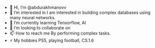 - 👋 Hi, I’m @abdurakhmanovv
- 👀 I’m interested in I am interested in building complex databases using many neural networks.
- 🌱 I’m currently learning Tensorflow, AI
- 💞️ I’m looking to collaborate on 
- 📫 How to reach me By performing complex tasks.
- ⚡ My hobbies PS5, playing football, CS.1.6


<!---
abdurakhmanovv/abdurakhmanovv is a ✨ special ✨ repository because its `README.md` (this file) appears on your GitHub profile.
You can click the Preview link to take a look at your changes.
--->
